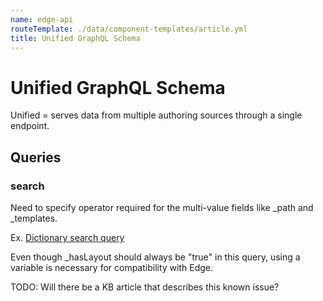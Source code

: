 ```yaml
---
name: edge-api
routeTemplate: ./data/component-templates/article.yml
title: Unified GraphQL Schema
---
```

# Unified GraphQL Schema

Unified = serves data from multiple authoring sources through a single endpoint.

## Queries

### search
Need to specify operator required  for the multi-value fields like _path and _templates.

Ex. [Dictionary search query](https://github.com/Sitecore/jss/blob/6a2f9497d9fa377ae4ce489d1e76bb341f385751/packages/sitecore-jss/src/i18n/graphql-dictionary-service.ts#L11)

Even though _hasLayout should always be "true" in this query, using a variable is necessary for compatibility with Edge.

TODO: Will there be a KB article that describes this known issue?
